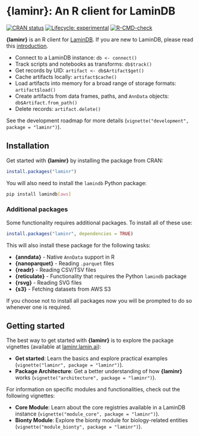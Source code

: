 # {laminr}: An R client for LaminDB

<!-- badges: start -->
[![CRAN status](https://www.r-pkg.org/badges/version/laminr)](https://CRAN.R-project.org/package=laminr)
[![Lifecycle: experimental](https://img.shields.io/badge/lifecycle-experimental-orange.svg)](https://lifecycle.r-lib.org/articles/stages.html#experimental)
[![R-CMD-check](https://github.com/laminlabs/laminr/actions/workflows/R-CMD-check.yaml/badge.svg)](https://github.com/laminlabs/laminr/actions/workflows/R-CMD-check.yaml)
<!-- badges: end -->

**{laminr}** is an R client for [LaminDB](https://lamin.ai). If you are new to LaminDB, please read this [introduction](https://docs.lamin.ai/introduction).

- Connect to a LaminDB instance: `db <- connect()`
- Track scripts and notebooks as transforms: `db$track()`
- Get records by UID: `artifact <- db$Artifact$get()`
- Cache artifacts locally: `artifact$cache()`
- Load artifacts into memory for a broad range of storage formats: `artifact$load()`
- Create artifacts from data frames, paths, and `AnnData` objects: `db$Artifact.from_path()`
- Delete records: `artifact.delete()`

See the development roadmap for more details (`vignette("development", package = "laminr")`).

## Installation

Get started with **{laminr}** by installing the package from CRAN:

```r
install.packages("laminr")
```

You will also need to install the `lamindb` Python package:

```bash
pip install lamindb[aws]
```

### Additional packages

Some functionality requires additional packages. To install all of these use:

```r
install.packages("laminr", dependencies = TRUE)
```

This will also install these package for the following tasks:

- **{anndata}** - Native `AnnData` support in R
- **{nanoparquet}** - Reading `.parquet` files
- **{readr}** - Reading CSV/TSV files
- **{reticulate}** - Functionality that requires the Python `lamindb` package
- **{rsvg}** - Reading SVG files
- **{s3}** - Fetching datasets from AWS S3

If you choose not to install all packages now you will be prompted to do so whenever one is required.

## Getting started

The best way to get started with **{laminr}** is to explore the package vignettes (available at [laminr.lamin.ai](https://laminr.lamin.ai)):

- **Get started**: Learn the basics and explore practical examples (`vignette("laminr", package = "laminr")`).
- **Package Architecture**: Get a better understanding of how **{laminr}** works (`vignette("architecture", package = "laminr")`).

For information on specific modules and functionalities, check out the following vignettes:

- **Core Module**: Learn about the core registries available in a LaminDB instance (`vignette("module_core", package = "laminr")`).
- **Bionty Module**: Explore the bionty module for biology-related entities (`vignette("module_bionty", package = "laminr")`).
